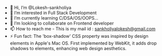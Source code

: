- 👋 Hi, I’m @Lokesh-sankholiya
- 👀 I’m interested in Full Stack Development
- 🌱 I’m currently learning C/DSA/OS/OOPS...
- 💞️ I’m looking to collaborate on Frontend developer
- 📫 How to reach me - This is my mail id : sankholiyalokesh@gmail.com 
- ⚡ Fun fact: The 'box-shadow' CSS property was inspired by design elements in Apple's Mac OS. First implemented by WebKit, it adds drop shadows to elements, enhancing web design aesthetics.
